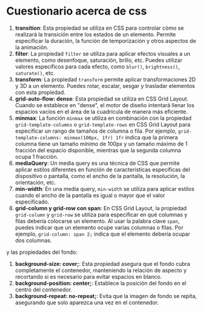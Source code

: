

# Cuestionario acerca de css

1. **transition**: Esta propiedad se utiliza en CSS para controlar cómo se realizará la transición entre los estados de un elemento. Permite especificar la duración, la función de temporización y otros aspectos de la animación.
2. **filter**: La propiedad `filter` se utiliza para aplicar efectos visuales a un elemento, como desenfoque, saturación, brillo, etc. Puedes utilizar valores específicos para cada efecto, como `blur()`, `brightness()`, `saturate()`, etc.
3. **transform**: La propiedad `transform` permite aplicar transformaciones 2D y 3D a un elemento. Puedes rotar, escalar, sesgar y trasladar elementos con esta propiedad.
4. **grid-auto-flow: dense**: Esta propiedad se utiliza en CSS Grid Layout. Cuando se establece en "dense", el motor de diseño intentará llenar los espacios vacíos en el área de la cuadrícula de manera más eficiente.
5. **minmax**: La función `minmax` se utiliza en combinación con la propiedad `grid-template-columns` o `grid-template-rows` en CSS Grid Layout para especificar un rango de tamaños de columna o fila. Por ejemplo, `grid-template-columns: minmax(100px, 1fr) 1fr` indica que la primera columna tiene un tamaño mínimo de 100px y un tamaño máximo de 1 fracción del espacio disponible, mientras que la segunda columna ocupa 1 fracción.
6. **mediaQuery**: Un media query es una técnica de CSS que permite aplicar estilos diferentes en función de características específicas del dispositivo o pantalla, como el ancho de la pantalla, la resolución, la orientación, etc.
7. **min-width**: En una media query, `min-width` se utiliza para aplicar estilos cuando el ancho de la pantalla es igual o mayor que el valor especificado.
8. **grid-column y grid-row con span**: En CSS Grid Layout, la propiedad `grid-column` y `grid-row` se utiliza para especificar en qué columnas y filas debería colocarse un elemento. Al usar la palabra clave `span`, puedes indicar que un elemento ocupe varias columnas o filas. Por ejemplo, `grid-column: span 2;` indica que el elemento debería ocupar dos columnas.

y las propiedades del fondo:

1. **background-size: cover;**: Esta propiedad asegura que el fondo cubra completamente el contenedor, manteniendo la relación de aspecto y recortando si es necesario para evitar espacios en blanco.
2. **background-position: center;**: Establece la posición del fondo en el centro del contenedor.
3. **background-repeat: no-repeat;**: Evita que la imagen de fondo se repita, asegurando que solo aparezca una vez en el contenedor.